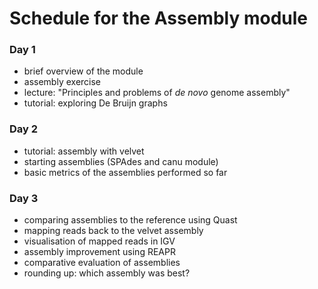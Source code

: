 Schedule for the Assembly module
================================

### Day 1

* brief overview of the module
* assembly exercise
* lecture: "Principles and problems of *de novo* genome assembly"
* tutorial: exploring De Bruijn graphs

### Day 2

* tutorial: assembly with velvet
* starting assemblies (SPAdes and canu module)
* basic metrics of the assemblies performed so far

### Day 3
* comparing assemblies to the reference using Quast
* mapping reads back to the velvet assembly
* visualisation of mapped reads in IGV
* assembly improvement using REAPR
* comparative evaluation of assemblies
* rounding up: which assembly was best?
